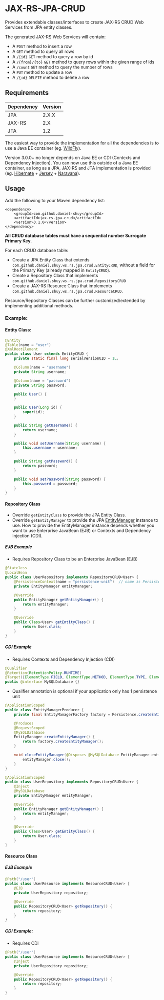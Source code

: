# JAX-RS-JPA-CRUD
Provides extendable classes/interfaces to create JAX-RS CRUD Web Services from JPA entity classes.

The generated JAX-RS Web Services will contain:
- A `POST` method to insert a row
- A `GET` method to query all rows
- A `/{id}` `GET` method to query a row by id
- A `/{from}/{to}` `GET` method to query rows within the given range of ids
- A `/count` `GET` method to query the number of rows
- A `PUT` method to update a row
- A `/{id}` `DELETE` method to delete a row

## Requirements
| Dependency | Version |
| ------- | ------------------ |
| JPA | 2.X.X |
| JAX-RS | 2.X |
| JTA | 1.2 |

The easiest way to provide the implementation for all the dependencies is to use a Java EE container (eg. [WildFly](http://wildfly.org/)).

Version 3.0.0+ no longer depends on Java EE or CDI (Contexts and Dependency Injection). You can now use this outside of a Java EE container, as long as a JPA, JAX-RS and JTA implementation is provided (eg. [Hibernate](http://hibernate.org/orm/) + [Jersey](https://jersey.github.io/) + [Narayana](http://narayana.io/)).

## Usage
Add the following to your Maven dependency list:
```
<dependency>
    <groupId>com.github.daniel-shuy</groupId>
    <artifactId>jax-rs-jpa-crud</artifactId>
    <version>3.1.0</version>
</dependency>
```

__All CRUD database tables must have a sequential number Surrogate Primary Key.__

For each CRUD database table:
- Create a JPA Entity Class that extends `com.github.daniel.shuy.ws.rs.jpa.crud.EntityCRUD`, without a field for the Primary Key (already mapped in `EntityCRUD`).
- Create a Repository Class that implements `com.github.daniel.shuy.ws.rs.jpa.crud.RepositoryCRUD`
- Create a JAX-RS Resource Class that implements `com.github.daniel.shuy.ws.rs.jpa.crud.ResourceCRUD`.

Resource/Repository Classes can be further customized/extended by implementing additional methods.

### Example:
#### Entity Class:
```java
@Entity
@Table(name = "user")
@XmlRootElement
public class User extends EntityCRUD {
    private static final long serialVersionUID = 1L;

    @Column(name = "username")
    private String username;

    @Column(name = "password")
    private String password;

    public User() {
    }

    public User(Long id) {
        super(id);
    }

    public String getUsername() {
        return username;
    }

    public void setUsername(String username) {
        this.username = username;
    }

    public String getPassword() {
        return password;
    }

    public void setPassword(String password) {
        this.password = password;
    }
}
```

#### Repository Class
- Override `getEntityClass` to provide the JPA Entity Class.
- Override `getEntityManager` to provide the JPA [EntityManager](https://static.javadoc.io/org.eclipse.persistence/javax.persistence/2.2.0/javax/persistence/EntityManager.html) instance to use. How to provide the EntityManager instance depends whether you want to use Enterprise JavaBean (EJB) or Contexts and Dependency Injection (CDI).

##### EJB Example
- Requires Repository Class to be an Enterprise JavaBean (EJB)
```java
@Stateless
@LocalBean
public class UserRepository implements RepositoryCRUD<User> {
    @PersistenceContext(name = "persistence-unit")  // name is Persistence Unit Name configured in persistence.xml
    private EntityManager entityManager;

    @Override
    public EntityManager getEntityManager() {
        return entityManager;
    }

    @Override
    public Class<User> getEntityClass() {
        return User.class;
    }
}
```

##### CDI Example
- Requires Contexts and Dependency Injection (CDI)
```java
@Qualifier
@Retention(RetentionPolicy.RUNTIME)
@Target({ElementType.FIELD, ElementType.METHOD, ElementType.TYPE, ElementType.PARAMETER})
public @interface MySQLDatabase {}
```
- Qualifier annotation is optional if your application only has 1 persistence unit
```java
@ApplicationScoped
public class EntityManagerProducer {
    private final EntityManagerFactory factory = Persistence.createEntityManagerFactory("persistence-unit");    // input argument is Persistence Unit Name configured in persistence.xml

    @Produces
    @RequestScoped
    @MySQLDatabase
    EntityManager createEntityManager() {
        return factory.createEntityManager();
    }

    void closeEntityManager(@Disposes @MySQLDatabase EntityManager entityManager) {
        entityManager.close();
    }
}

@ApplicationScoped
public class UserRepository implements RepositoryCRUD<User> {
    @Inject
    @MySQLDatabase
    private EntityManager entityManager;

    @Override
    public EntityManager getEntityManager() {
        return entityManager;
    }

    @Override
    public Class<User> getEntityClass() {
        return User.class;
    }
}
```

#### Resource Class

##### EJB Example
```java
@Path("/user")
public class UserResource implements ResourceCRUD<User> {
    @EJB
    private UserRepository repository;

    @Override
    public RepositoryCRUD<User> getRepository() {
        return repository;
    }
}
```

##### CDI Example:
- Requires CDI
```java
@Path("/user")
public class UserResource implements ResourceCRUD<User> {
    @Inject
    private UserRepository repository;

    @Override
    public RepositoryCRUD<User> getRepository() {
        return repository;
    }
}
```
